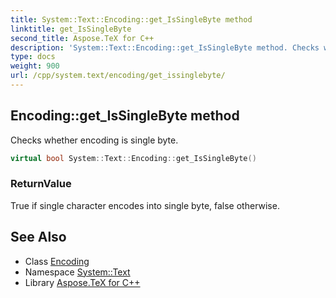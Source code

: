 ```yaml
---
title: System::Text::Encoding::get_IsSingleByte method
linktitle: get_IsSingleByte
second_title: Aspose.TeX for C++
description: 'System::Text::Encoding::get_IsSingleByte method. Checks whether encoding is single byte in C++.'
type: docs
weight: 900
url: /cpp/system.text/encoding/get_issinglebyte/
---
```

## Encoding::get_IsSingleByte method


Checks whether encoding is single byte.

```cpp
virtual bool System::Text::Encoding::get_IsSingleByte()
```


### ReturnValue

True if single character encodes into single byte, false otherwise.

## See Also

* Class [Encoding](../)
* Namespace [System::Text](../../)
* Library [Aspose.TeX for C++](../../../)
